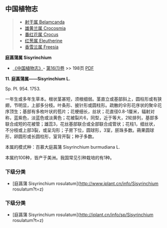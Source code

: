 

## 中国植物志

> * [射干属  Belamcanda](Belamcanda-射干属.md)
> * [雄黄兰属  Crocosmia](http://www.iplant.cn/info/Crocosmia?t=z)
> * [番红花属  Crocus](http://www.iplant.cn/info/Crocus?t=z)
> * [红葱属  Eleutherine](http://www.iplant.cn/info/Eleutherine?t=z)
> * [香雪兰属  Freesia](http://www.iplant.cn/info/Freesia?t=z)

**庭菖蒲属 Sisyrinchium**

* [《中国植物志》](http://www.iplant.cn/frps)- [第16(1)卷](http://www.iplant.cn/frps/vol/16(1)) >> 198页 [PDF](http://www.iplant.cn/frps/pdf/16(1)/198y.pdf)

**11. 庭菖蒲属——Sisyrinchium L.**

Sp. Pl. 954. 1753.

一年生或多年生草本。根状茎甚短，须根细弱。茎直立或基部斜上，圆柱形或有狭翅，节明显，上部多分枝。叶条形、披针形或圆柱形。疏散的伞形花序状的聚伞花序顶生；基部有多枚叶状的苞片；花梗细长，丝状；花直径0.8-1厘米，辐射对称，蓝紫色，淡蓝色或淡黄色；花被裂片6，同型，近于等大，2轮排列，基部多联合成短的花被管；雄蕊3，花丝基部联合或全部联合成管状；花柱1，细丝状，不分枝或上部3裂，或呈沟形；子房下位，圆球形，3室，胚珠多数。蒴果圆球形，卵圆形或长圆柱形，室背开裂；种子多数。

本属的模式种：百慕大庭菖蒲 Sisyrinchium burmudiana L.

本属约100种，皆产于美洲。我国常见引种栽培的有1种。

### 下级分类
* [庭菖蒲  Sisyrinchium rosulatum](http://www.iplant.cn/info/Sisyrinchium rosulatum?t=z)

### 下级分类
* [庭菖蒲  Sisyrinchium rosulatum](http://iplant.cn/info/sp/Sisyrinchium rosulatum?t=z)
